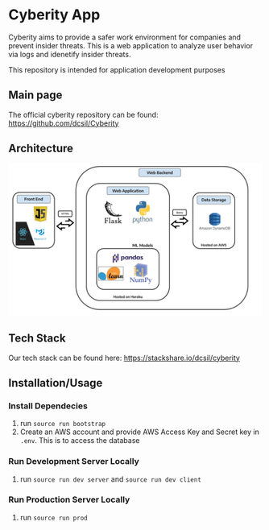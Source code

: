 # Cyberity App

Cyberity aims to provide a safer work environment for companies and prevent insider threats. This is a web application to analyze user behavior via logs and idenetify insider threats.

This repository is intended for application development purposes

## Main page

The official cyberity repository can be found: https://github.com/dcsil/Cyberity

## Architecture

![Architecture](./CyberityArchitecture.jpg)

## Tech Stack

Our tech stack can be found here: https://stackshare.io/dcsil/cyberity


## Installation/Usage

### Install Dependecies
1. run `source run bootstrap`
2. Create an AWS account and provide AWS Access Key and Secret key in `.env`. This is to access the database

### Run Development Server Locally
1. run `source run dev server` and `source run dev client`

### Run Production Server Locally
1. run `source run prod`
